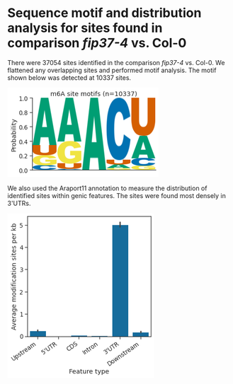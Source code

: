 # Sequence motif and distribution analysis for sites found in comparison *fip37-4* vs. Col-0



There were 37054 sites identified in the comparison *fip37-4* vs. Col-0. We flattened any overlapping sites and performed motif analysis. The motif shown below was detected at 10337 sites.




    
![png](fip37_vs_col0_yanocomp_logos.py_files/fip37_vs_col0_yanocomp_logos.py_3_1.png)
    



We also used the Araport11 annotation to measure the distribution of identified sites within genic features. The sites were found most densely in 3'UTRs.



    
![png](fip37_vs_col0_yanocomp_logos.py_files/fip37_vs_col0_yanocomp_logos.py_4_1.png)
    

